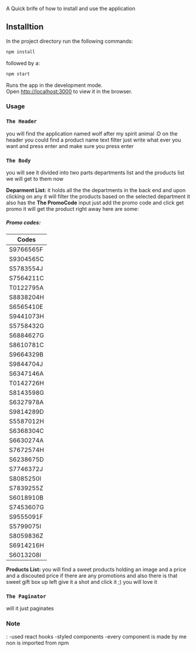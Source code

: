 A Quick brife of how to install and use the application
## Installtion

In the project directory run the following commands:

```bash
npm install
```
followed by a:
```bash
npm start
```
Runs the app in the development mode.<br />
Open [http://localhost:3000](http://localhost:3000) to view it in the browser.


### Usage

### `The Header`
you will find the application named wolf after my spirit animal :D 
on the header you could find a product name text filter just write what ever you want
and press enter and make sure you press enter

### `The Body`

you will see it divided into two parts departments list and the products list we will get to 
them now

**Deparment List:**
it holds all the the departments in the back end and upon clicking on any it will filter the
products based on the selected department it also has the **The PromoCode** input just add the promo code and click get promo it will get the product right away here are some:

##### Promo codes:

Codes       | 
----------- |
S9766565F   |
S9304565C   |
S5783554J   |
S7564211C   |
T0122795A   |
S8838204H   |
S6565410E   |
S9441073H   |
S5758432G   |
S6884627G   |
S8610781C   |
S9664329B   |
S9844704J   |
S6347146A   |
T0142726H   |
S8143598G   |
S6327978A   |
S9814289D   |
S5587012H   |
S6368304C   |
S6630274A   |
S7672574H   |
S6238675D   |
S7746372J   |
S8085250I   |
S7839255Z   |
S6018910B   |
S7453607G   |
S9555091F   |
S5799075I   |
S8059836Z   |
S6914216H   |
S6013208I   |

**Products List:**
you will find a sweet products holding an image and a price and a discouted price if there are any promotions and also there is that sweet gift box up left give it a shot and click it 
;) you will love it

### `The Paginator`
will it just paginates

### Note
: -used react hooks
  -styled components
  -every component is made by me non is imported from npm